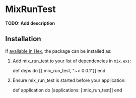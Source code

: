 # MixRunTest

**TODO: Add description**

## Installation

If [available in Hex](https://hex.pm/docs/publish), the package can be installed as:

  1. Add mix_run_test to your list of dependencies in `mix.exs`:

        def deps do
          [{:mix_run_test, "~> 0.0.1"}]
        end

  2. Ensure mix_run_test is started before your application:

        def application do
          [applications: [:mix_run_test]]
        end

